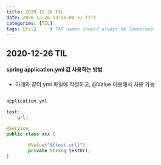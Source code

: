 ```yaml
---
title: 2020-12-26 TIL
date: 2020-12-26 13:55:00 +/-TTTT
categories: [TIL]
tags: [til]     # TAG names should always be lowercase
---
```

 
## 2020-12-26 TIL 


#### spring application.yml 값 사용하는 방법

- 아래와 같이 yml 파일에 작성하고, @Value 이용해서 사용 가능

```java

application.yml

test:
	url:

@Service
public class xxx {

		@Value("${test.url}")
		private String testUrl;
}
```
